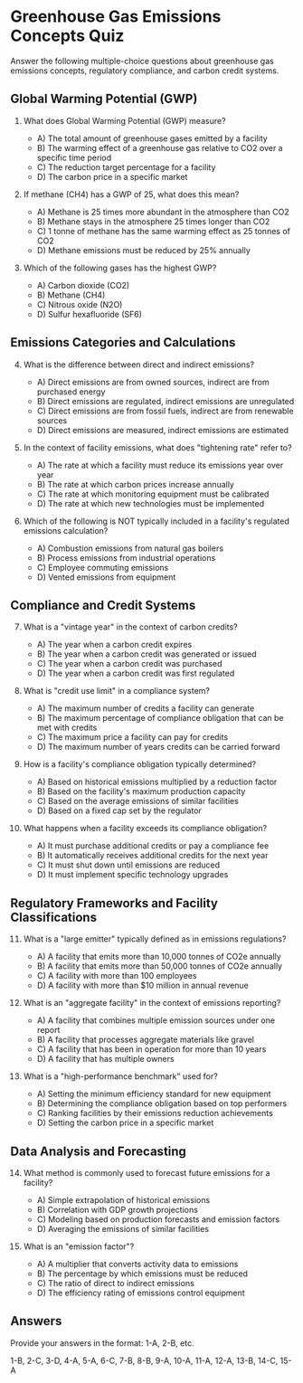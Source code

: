 # Greenhouse Gas Emissions Concepts Quiz

Answer the following multiple-choice questions about greenhouse gas emissions concepts, regulatory compliance, and carbon credit systems.

## Global Warming Potential (GWP)

1. What does Global Warming Potential (GWP) measure?
   - A) The total amount of greenhouse gases emitted by a facility
   - B) The warming effect of a greenhouse gas relative to CO2 over a specific time period
   - C) The reduction target percentage for a facility
   - D) The carbon price in a specific market

2. If methane (CH4) has a GWP of 25, what does this mean?
   - A) Methane is 25 times more abundant in the atmosphere than CO2
   - B) Methane stays in the atmosphere 25 times longer than CO2
   - C) 1 tonne of methane has the same warming effect as 25 tonnes of CO2
   - D) Methane emissions must be reduced by 25% annually

3. Which of the following gases has the highest GWP?
   - A) Carbon dioxide (CO2)
   - B) Methane (CH4)
   - C) Nitrous oxide (N2O)
   - D) Sulfur hexafluoride (SF6)

## Emissions Categories and Calculations

4. What is the difference between direct and indirect emissions?
   - A) Direct emissions are from owned sources, indirect are from purchased energy
   - B) Direct emissions are regulated, indirect emissions are unregulated
   - C) Direct emissions are from fossil fuels, indirect are from renewable sources
   - D) Direct emissions are measured, indirect emissions are estimated

5. In the context of facility emissions, what does "tightening rate" refer to?
   - A) The rate at which a facility must reduce its emissions year over year
   - B) The rate at which carbon prices increase annually
   - C) The rate at which monitoring equipment must be calibrated
   - D) The rate at which new technologies must be implemented

6. Which of the following is NOT typically included in a facility's regulated emissions calculation?
   - A) Combustion emissions from natural gas boilers
   - B) Process emissions from industrial operations
   - C) Employee commuting emissions
   - D) Vented emissions from equipment

## Compliance and Credit Systems

7. What is a "vintage year" in the context of carbon credits?
   - A) The year when a carbon credit expires
   - B) The year when a carbon credit was generated or issued
   - C) The year when a carbon credit was purchased
   - D) The year when a carbon credit was first regulated

8. What is "credit use limit" in a compliance system?
   - A) The maximum number of credits a facility can generate
   - B) The maximum percentage of compliance obligation that can be met with credits
   - C) The maximum price a facility can pay for credits
   - D) The maximum number of years credits can be carried forward

9. How is a facility's compliance obligation typically determined?
   - A) Based on historical emissions multiplied by a reduction factor
   - B) Based on the facility's maximum production capacity
   - C) Based on the average emissions of similar facilities
   - D) Based on a fixed cap set by the regulator

10. What happens when a facility exceeds its compliance obligation?
    - A) It must purchase additional credits or pay a compliance fee
    - B) It automatically receives additional credits for the next year
    - C) It must shut down until emissions are reduced
    - D) It must implement specific technology upgrades

## Regulatory Frameworks and Facility Classifications

11. What is a "large emitter" typically defined as in emissions regulations?
    - A) A facility that emits more than 10,000 tonnes of CO2e annually
    - B) A facility that emits more than 50,000 tonnes of CO2e annually
    - C) A facility with more than 100 employees
    - D) A facility with more than $10 million in annual revenue

12. What is an "aggregate facility" in the context of emissions reporting?
    - A) A facility that combines multiple emission sources under one report
    - B) A facility that processes aggregate materials like gravel
    - C) A facility that has been in operation for more than 10 years
    - D) A facility that has multiple owners

13. What is a "high-performance benchmark" used for?
    - A) Setting the minimum efficiency standard for new equipment
    - B) Determining the compliance obligation based on top performers
    - C) Ranking facilities by their emissions reduction achievements
    - D) Setting the carbon price in a specific market

## Data Analysis and Forecasting

14. What method is commonly used to forecast future emissions for a facility?
    - A) Simple extrapolation of historical emissions
    - B) Correlation with GDP growth projections
    - C) Modeling based on production forecasts and emission factors
    - D) Averaging the emissions of similar facilities

15. What is an "emission factor"?
    - A) A multiplier that converts activity data to emissions
    - B) The percentage by which emissions must be reduced
    - C) The ratio of direct to indirect emissions
    - D) The efficiency rating of emissions control equipment

## Answers

Provide your answers in the format: 1-A, 2-B, etc.

1-B, 2-C, 3-D, 4-A, 5-A, 6-C, 7-B, 8-B, 9-A, 10-A, 11-A, 12-A, 13-B, 14-C, 15-A 
